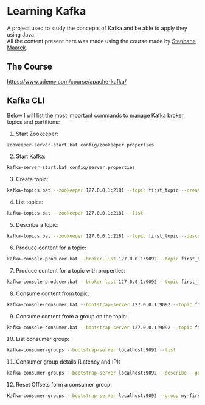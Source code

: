 # Learning Kafka

A project used to study the concepts of Kafka and be able to apply they using Java.<br/>
All the content present here was made using the course made by <a href="https://www.linkedin.com/in/stephanemaarek/">Stephane Maarek</a>.

## The Course
<a href="https://www.udemy.com/course/apache-kafka/">https://www.udemy.com/course/apache-kafka/</a>

## Kafka CLI

Below I will list the most important commands to manage Kafka broker, topics and partitions:

1. Start Zookeeper:
```bash
zookeeper-server-start.bat config/zookeeper.properties
```
	
2. Start Kafka:
```bash
kafka-server-start.bat config/server.properties
```
	
3. Create topic:
```bash
kafka-topics.bat --zookeeper 127.0.0.1:2181 --topic first_topic --create --partitions 3 --replication-factor 1
```

4. List topics:
```bash
kafka-topics.bat --zookeeper 127.0.0.1:2181 --list
```

5. Describe a topic:
```bash
kafka-topics.bat --zookeeper 127.0.0.1:2181 --topic first_topic --describe
```

6. Produce content for a topic:
```bash
kafka-console-producer.bat --broker-list 127.0.0.1:9092 --topic first_topic
```

7. Produce content for a topic with properties:
```bash
kafka-console-producer.bat --broker-list 127.0.0.1:9092 --topic first_topic --producer-property acks=all
```

8. Consume content from topic:
```bash
kafka-console-consumer.bat --bootstrap-server 127.0.0.1:9092 --topic first_topic
```

9. Consume content from a group on the topic:
```bash
kafka-console-consumer.bat --bootstrap-server 127.0.0.1:9092 --topic first_topic --group my-first-application
```

10. List consumer group:
```bash
kafka-consumer-groups --bootstrap-server localhost:9092 --list
```

11. Consumer group details (Latency and IP):
```bash
kafka-consumer-groups --bootstrap-server localhost:9092 --describe --group my-first-application
```

12. Reset Offsets form a consumer group:
```bash
Kafka-consumer-groups --bootstrap-server localhost:9092 --group my-first-application --reset-offsets --to-earliest --execute --topic first_topic
```
